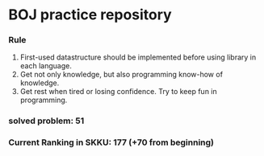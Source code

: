 # BOJ practice repository

### Rule
1. First-used datastructure should be implemented before using library in each language.
2. Get not only knowledge, but also programming know-how of knowledge.
3. Get rest when tired or losing confidence. Try to keep fun in programming.

### solved problem: 51
### Current Ranking in SKKU: 177 (+70 from beginning)